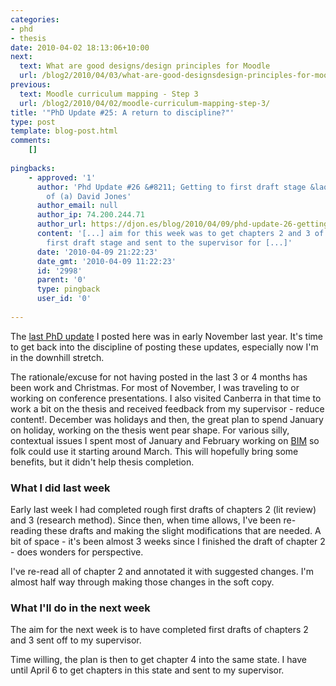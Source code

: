 ```yaml
---
categories:
- phd
- thesis
date: 2010-04-02 18:13:06+10:00
next:
  text: What are good designs/design principles for Moodle
  url: /blog2/2010/04/03/what-are-good-designsdesign-principles-for-moodle/
previous:
  text: Moodle curriculum mapping - Step 3
  url: /blog2/2010/04/02/moodle-curriculum-mapping-step-3/
title: '"PhD Update #25: A return to discipline?"'
type: post
template: blog-post.html
comments:
    []
    
pingbacks:
    - approved: '1'
      author: 'Phd Update #26 &#8211; Getting to first draft stage &laquo; The Weblog
        of (a) David Jones'
      author_email: null
      author_ip: 74.200.244.71
      author_url: https://djon.es/blog/2010/04/09/phd-update-26-getting-to-first-draft-stage/
      content: '[...] aim for this week was to get chapters 2 and 3 of the thesis into
        first draft stage and sent to the supervisor for [...]'
      date: '2010-04-09 21:22:23'
      date_gmt: '2010-04-09 11:22:23'
      id: '2998'
      parent: '0'
      type: pingback
      user_id: '0'
    
---
```

The [last PhD update](/blog2/2009/09/11/phd-update-24-off-to-the-crocodile-form/) I posted here was in early November last year. It's time to get back into the discipline of posting these updates, especially now I'm in the downhill stretch.

The rationale/excuse for not having posted in the last 3 or 4 months has been work and Christmas. For most of November, I was traveling to or working on conference presentations. I also visited Canberra in that time to work a bit on the thesis and received feedback from my supervisor - reduce content!. December was holidays and then, the great plan to spend January on holiday, working on the thesis went pear shape. For various silly, contextual issues I spent most of January and February working on [BIM](/blog2/research/bam-blog-aggregation-management/) so folk could use it starting around March. This will hopefully bring some benefits, but it didn't help thesis completion.

### What I did last week

Early last week I had completed rough first drafts of chapters 2 (lit review) and 3 (research method). Since then, when time allows, I've been re-reading these drafts and making the slight modifications that are needed. A bit of space - it's been almost 3 weeks since I finished the draft of chapter 2 - does wonders for perspective.

I've re-read all of chapter 2 and annotated it with suggested changes. I'm almost half way through making those changes in the soft copy.

### What I'll do in the next week

The aim for the next week is to have completed first drafts of chapters 2 and 3 sent off to my supervisor.

Time willing, the plan is then to get chapter 4 into the same state. I have until April 6 to get chapters in this state and sent to my supervisor.
